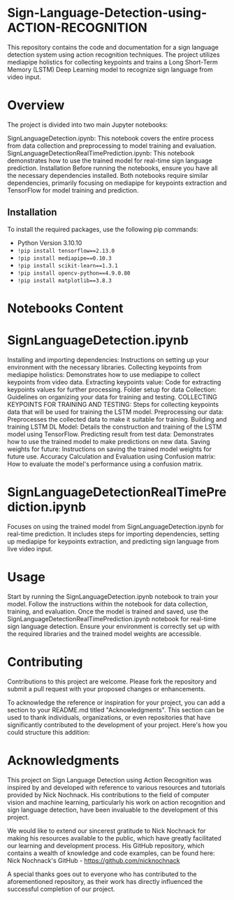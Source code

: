 # Sign-Language-Detection-using-ACTION-RECOGNITION

This repository contains the code and documentation for a sign language detection system using action recognition techniques. The project utilizes mediapipe holistics for collecting keypoints and trains a Long Short-Term Memory (LSTM) Deep Learning model to recognize sign language from video input.

# Overview

The project is divided into two main Jupyter notebooks:

SignLanguageDetection.ipynb: This notebook covers the entire process from data collection and preprocessing to model training and evaluation.
SignLanguageDetectionRealTimePrediction.ipynb: This notebook demonstrates how to use the trained model for real-time sign language prediction.
Installation
Before running the notebooks, ensure you have all the necessary dependencies installed. Both notebooks require similar dependencies, primarily focusing on mediapipe for keypoints extraction and TensorFlow for model training and prediction.

## Installation

To install the required packages, use the following pip commands:

- Python Version 3.10.10
- `!pip install tensorflow==2.13.0`
- `!pip install mediapipe==0.10.3`
- `!pip install scikit-learn==1.3.1`
- `!pip install opencv-python==4.9.0.80`
- `!pip install matplotlib==3.8.3`


# Notebooks Content

# SignLanguageDetection.ipynb

Installing and importing dependencies: Instructions on setting up your environment with the necessary libraries.
Collecting keypoints from mediapipe holistics: Demonstrates how to use mediapipe to collect keypoints from video data.
Extracting keypoints value: Code for extracting keypoints values for further processing.
Folder setup for data Collection: Guidelines on organizing your data for training and testing.
COLLECTING KEYPOINTS FOR TRAINING AND TESTING: Steps for collecting keypoints data that will be used for training the LSTM model.
Preprocessing our data: Preprocesses the collected data to make it suitable for training.
Building and training LSTM DL Model: Details the construction and training of the LSTM model using TensorFlow.
Predicting result from test data: Demonstrates how to use the trained model to make predictions on new data.
Saving weights for future: Instructions on saving the trained model weights for future use.
Accuracy Calculation and Evaluation using Confusion matrix: How to evaluate the model's performance using a confusion matrix.

# SignLanguageDetectionRealTimePrediction.ipynb

Focuses on using the trained model from SignLanguageDetection.ipynb for real-time prediction. It includes steps for importing dependencies, setting up mediapipe for keypoints extraction, and predicting sign language from live video input.

# Usage

Start by running the SignLanguageDetection.ipynb notebook to train your model. Follow the instructions within the notebook for data collection, training, and evaluation.
Once the model is trained and saved, use the SignLanguageDetectionRealTimePrediction.ipynb notebook for real-time sign language detection. Ensure your environment is correctly set up with the required libraries and the trained model weights are accessible.

# Contributing

Contributions to this project are welcome. Please fork the repository and submit a pull request with your proposed changes or enhancements.


To acknowledge the reference or inspiration for your project, you can add a section to your README.md titled "Acknowledgments". This section can be used to thank individuals, organizations, or even repositories that have significantly contributed to the development of your project. Here's how you could structure this addition:

# Acknowledgments

This project on Sign Language Detection using Action Recognition was inspired by and developed with reference to various resources and tutorials provided by Nick Nochnack. His contributions to the field of computer vision and machine learning, particularly his work on action recognition and sign language detection, have been invaluable to the development of this project.

We would like to extend our sincerest gratitude to Nick Nochnack for making his resources available to the public, which have greatly facilitated our learning and development process. His GitHub repository, which contains a wealth of knowledge and code examples, can be found here: Nick Nochnack's GitHub - https://github.com/nicknochnack

A special thanks goes out to everyone who has contributed to the aforementioned repository, as their work has directly influenced the successful completion of our project.

